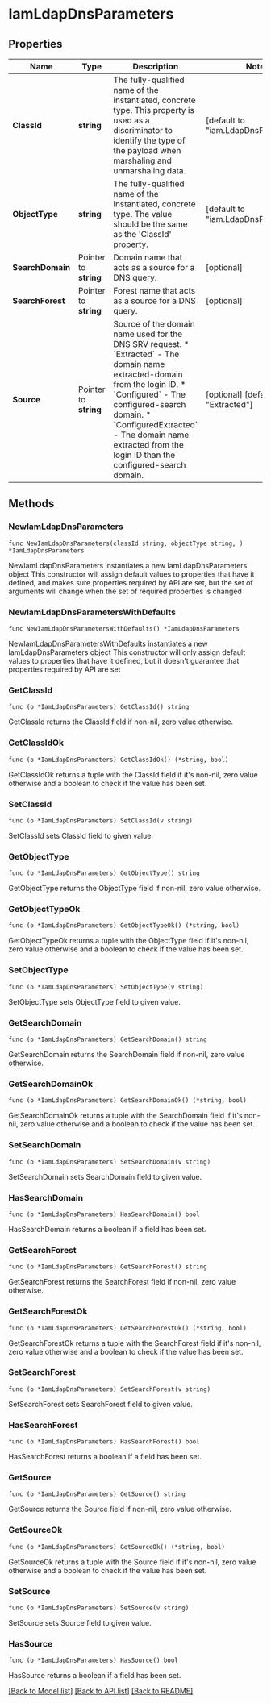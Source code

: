 # IamLdapDnsParameters

## Properties

Name | Type | Description | Notes
------------ | ------------- | ------------- | -------------
**ClassId** | **string** | The fully-qualified name of the instantiated, concrete type. This property is used as a discriminator to identify the type of the payload when marshaling and unmarshaling data. | [default to "iam.LdapDnsParameters"]
**ObjectType** | **string** | The fully-qualified name of the instantiated, concrete type. The value should be the same as the &#39;ClassId&#39; property. | [default to "iam.LdapDnsParameters"]
**SearchDomain** | Pointer to **string** | Domain name that acts as a source for a DNS query. | [optional] 
**SearchForest** | Pointer to **string** | Forest name that acts as a source for a DNS query. | [optional] 
**Source** | Pointer to **string** | Source of the domain name used for the DNS SRV request. * &#x60;Extracted&#x60; - The domain name extracted-domain from the login ID. * &#x60;Configured&#x60; - The configured-search domain. * &#x60;ConfiguredExtracted&#x60; - The domain name extracted from the login ID than the configured-search domain. | [optional] [default to "Extracted"]

## Methods

### NewIamLdapDnsParameters

`func NewIamLdapDnsParameters(classId string, objectType string, ) *IamLdapDnsParameters`

NewIamLdapDnsParameters instantiates a new IamLdapDnsParameters object
This constructor will assign default values to properties that have it defined,
and makes sure properties required by API are set, but the set of arguments
will change when the set of required properties is changed

### NewIamLdapDnsParametersWithDefaults

`func NewIamLdapDnsParametersWithDefaults() *IamLdapDnsParameters`

NewIamLdapDnsParametersWithDefaults instantiates a new IamLdapDnsParameters object
This constructor will only assign default values to properties that have it defined,
but it doesn't guarantee that properties required by API are set

### GetClassId

`func (o *IamLdapDnsParameters) GetClassId() string`

GetClassId returns the ClassId field if non-nil, zero value otherwise.

### GetClassIdOk

`func (o *IamLdapDnsParameters) GetClassIdOk() (*string, bool)`

GetClassIdOk returns a tuple with the ClassId field if it's non-nil, zero value otherwise
and a boolean to check if the value has been set.

### SetClassId

`func (o *IamLdapDnsParameters) SetClassId(v string)`

SetClassId sets ClassId field to given value.


### GetObjectType

`func (o *IamLdapDnsParameters) GetObjectType() string`

GetObjectType returns the ObjectType field if non-nil, zero value otherwise.

### GetObjectTypeOk

`func (o *IamLdapDnsParameters) GetObjectTypeOk() (*string, bool)`

GetObjectTypeOk returns a tuple with the ObjectType field if it's non-nil, zero value otherwise
and a boolean to check if the value has been set.

### SetObjectType

`func (o *IamLdapDnsParameters) SetObjectType(v string)`

SetObjectType sets ObjectType field to given value.


### GetSearchDomain

`func (o *IamLdapDnsParameters) GetSearchDomain() string`

GetSearchDomain returns the SearchDomain field if non-nil, zero value otherwise.

### GetSearchDomainOk

`func (o *IamLdapDnsParameters) GetSearchDomainOk() (*string, bool)`

GetSearchDomainOk returns a tuple with the SearchDomain field if it's non-nil, zero value otherwise
and a boolean to check if the value has been set.

### SetSearchDomain

`func (o *IamLdapDnsParameters) SetSearchDomain(v string)`

SetSearchDomain sets SearchDomain field to given value.

### HasSearchDomain

`func (o *IamLdapDnsParameters) HasSearchDomain() bool`

HasSearchDomain returns a boolean if a field has been set.

### GetSearchForest

`func (o *IamLdapDnsParameters) GetSearchForest() string`

GetSearchForest returns the SearchForest field if non-nil, zero value otherwise.

### GetSearchForestOk

`func (o *IamLdapDnsParameters) GetSearchForestOk() (*string, bool)`

GetSearchForestOk returns a tuple with the SearchForest field if it's non-nil, zero value otherwise
and a boolean to check if the value has been set.

### SetSearchForest

`func (o *IamLdapDnsParameters) SetSearchForest(v string)`

SetSearchForest sets SearchForest field to given value.

### HasSearchForest

`func (o *IamLdapDnsParameters) HasSearchForest() bool`

HasSearchForest returns a boolean if a field has been set.

### GetSource

`func (o *IamLdapDnsParameters) GetSource() string`

GetSource returns the Source field if non-nil, zero value otherwise.

### GetSourceOk

`func (o *IamLdapDnsParameters) GetSourceOk() (*string, bool)`

GetSourceOk returns a tuple with the Source field if it's non-nil, zero value otherwise
and a boolean to check if the value has been set.

### SetSource

`func (o *IamLdapDnsParameters) SetSource(v string)`

SetSource sets Source field to given value.

### HasSource

`func (o *IamLdapDnsParameters) HasSource() bool`

HasSource returns a boolean if a field has been set.


[[Back to Model list]](../README.md#documentation-for-models) [[Back to API list]](../README.md#documentation-for-api-endpoints) [[Back to README]](../README.md)


